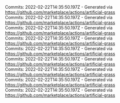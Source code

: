 Commits: 2022-02-22T14:35:50.197Z - Generated via https://github.com/marketplace/actions/artificial-grass
<br>
Commits: 2022-02-22T14:35:50.197Z - Generated via https://github.com/marketplace/actions/artificial-grass
<br>
Commits: 2022-02-22T14:35:50.197Z - Generated via https://github.com/marketplace/actions/artificial-grass
<br>
Commits: 2022-02-22T14:35:50.197Z - Generated via https://github.com/marketplace/actions/artificial-grass
<br>
Commits: 2022-02-22T14:35:50.197Z - Generated via https://github.com/marketplace/actions/artificial-grass
<br>
Commits: 2022-02-22T14:35:50.197Z - Generated via https://github.com/marketplace/actions/artificial-grass
<br>
Commits: 2022-02-22T14:35:50.197Z - Generated via https://github.com/marketplace/actions/artificial-grass
<br>
Commits: 2022-02-22T14:35:50.197Z - Generated via https://github.com/marketplace/actions/artificial-grass
<br>
Commits: 2022-02-22T14:35:50.197Z - Generated via https://github.com/marketplace/actions/artificial-grass
<br>
